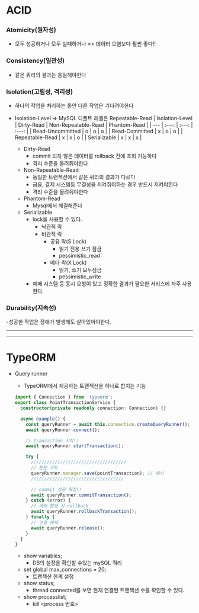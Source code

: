 # ACID

### Atomicity(원자성)

- 모두 성공하거나 모두 실패하거나 => 데이터 오염보다 훨씬 좋다!!

### Consistency(일관성)

- 같은 쿼리의 결과는 동일해야한다

### Isolation(고립성, 격리성)

- 하나의 작업을 처리하는 동안 다른 작업은 기다려야한다
- Isolation-Level => MySQL 디폴트 레벨은 Repeatable-Read
  | Isolation-Level | Dirty-Read | Non-Repeatable-Read | Phantom-Read |
  | --- | :---: | :---: | :---: |
  | Read-Uncommitted | o | o | o |
  | Read-Committed | x | o | o |
  | Repeatable-Read | x | x | o |
  | Serializable | x | x | x |

  - Dirty-Read
    - commit 되지 않은 데이터를 rollback 전에 조회 가능하다
    - 격리 수준을 올려줘야한다
  - Non-Repeatable-Read
    - 동일한 트랜젝션에서 같은 쿼리의 결과가 다르다
    - 금융, 결제 시스템등 무결성을 지켜줘야하는 경우 반드시 지켜야한다
    - 격리 수준을 올려줘야한다
  - Phantom-Read
    - Mysql에서 해결해준다
  - Serializable
    - lock을 사용할 수 있다.
      - 낙관적 락
      - 비관적 락
        - 공유 락(S Lock)
          - 읽기 전용 쓰기 잠금
          - pessimistic_read
        - 베타 락(X Lock)
          - 읽기, 쓰기 모두잠금
          - pessimistic_write
    - 예매 시스템 등 동시 요청이 있고 정확한 결과가 팔요한 서비스에 자주 사용한다.

### Durability(지속성)

-성공한 작업은 장애가 발생해도 살아있어야한다.

---

---

# TypeORM

- Query runner

  - TypeORM에서 제공하는 트랜젝션을 하나로 합치는 기능

  ```typescript
  import { Connection } from 'typeorm';
  export class PointTransactionService {
    constructor(private readonly connection: Connection) {}

    async example() {
      const queryRunner = await this.connection.createQueryRunner();
      await queryRunner.connect();

      // transaction 시작!!
      await queryRunner.startTransaction();

      try {
        ////////////////////////////////////
        // 본문 코드
        queryRunner.manager.save(pointTransaction); // 예시
        ///////////////////////////////////

        // commit 성공 확정!!
        await queryRunner.commitTransaction();
      } catch (error) {
        // 에러 발생 시 rollback
        await queryRunner.rollbackTransaction();
      } finally {
        // 연결 해제
        await queryRunner.release();
      }
    }
  }
  ```

  - show variables;
    - DB의 설정을 확인할 수있는 mySQL 쿼리
  - set global max_connections = 20;
    - 트랜젝션 한계 설정
  - show status;
    - thread connected를 보면 현재 연결된 트랜젝션 수를 확인할 수 있다.
  - show processlist;
    - kill <process 번호>
